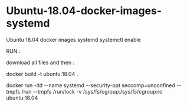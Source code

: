 # Ubuntu-18.04-docker-images-systemd

Ubuntu 18.04 docker images systemd systemctl enable

RUN :

download all files and then :

docker build -t ubuntu:18.04 .

docker run -itd --name systemd --security-opt seccomp=unconfined --tmpfs /run --tmpfs /run/lock -v /sys/fs/cgroup:/sys/fs/cgroup:ro ubuntu:18.04
